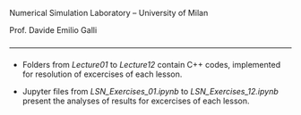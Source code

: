 Numerical Simulation Laboratory – University of Milan

Prof. Davide Emilio Galli


––––––––––––––––––––––––––––––––––––––––––––––––––––––––––––––––––––––––

- Folders from _Lecture01_ to _Lecture12_ contain C++ codes, implemented for resolution of excercises of each lesson.

- Jupyter files from _LSN_Exercises_01.ipynb_ to _LSN_Exercises_12.ipynb_ present the analyses of results for excercises of each lesson.
